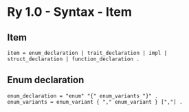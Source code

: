 
# Ry 1.0 - Syntax - Item

## Item
```
item = enum_declaration | trait_declaration | impl | struct_declaration | function_declaration .
```

## Enum declaration

```
enum_declaration = "enum" "{" enum_variants "}" .
enum_variants = enum_variant { "," enum_variant } [","] .
```
